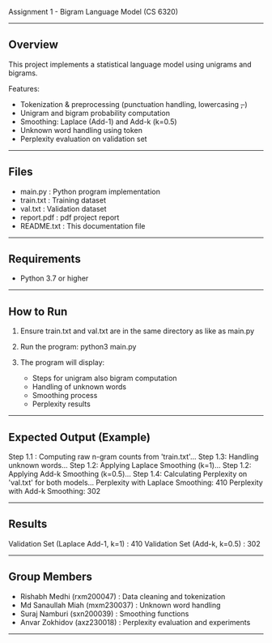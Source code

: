 Assignment 1 - Bigram Language Model (CS 6320)

--------------------------------------------
Overview
--------------------------------------------
This project implements a statistical language model using unigrams and bigrams.

Features:
- Tokenization & preprocessing (punctuation handling, lowercasing <s>, </s>)
- Unigram and bigram probability computation
- Smoothing: Laplace (Add-1) and Add-k (k=0.5)
- Unknown word handling using <UNK> token
- Perplexity evaluation on validation set

--------------------------------------------
Files
--------------------------------------------
- main.py          : Python program implementation
- train.txt        : Training dataset
- val.txt          : Validation dataset
- report.pdf       : pdf project report
- README.txt       : This documentation file

--------------------------------------------
Requirements
--------------------------------------------
- Python 3.7 or higher

--------------------------------------------
How to Run
--------------------------------------------
1. Ensure train.txt and val.txt are in the same directory as like as main.py
2. Run the program:
   python3 main.py

3. The program will display:
   - Steps for unigram also bigram computation
   - Handling of unknown words
   - Smoothing process
   - Perplexity results

--------------------------------------------
Expected Output (Example)
--------------------------------------------
Step 1.1 : Computing raw n-gram counts from 'train.txt'...
Step 1.3: Handling unknown words...
Step 1.2: Applying Laplace Smoothing (k=1)...
Step 1.2: Applying Add-k Smoothing (k=0.5)...
Step 1.4: Calculating Perplexity on 'val.txt' for both models...
Perplexity with Laplace Smoothing: 410
Perplexity with Add-k Smoothing: 302

--------------------------------------------
Results
--------------------------------------------
Validation Set (Laplace Add-1, k=1)   : 410
Validation Set (Add-k, k=0.5)         : 302

--------------------------------------------
Group Members
--------------------------------------------
- Rishabh Medhi (rxm200047) : Data cleaning and tokenization
- Md Sanaullah Miah (mxm230037) : Unknown word handling
- Suraj Namburi (sxn200039) : Smoothing functions
- Anvar Zokhidov (axz230018) : Perplexity evaluation and experiments

--------------------------------------------